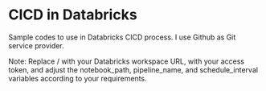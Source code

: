 # CICD in Databricks
Sample codes to use in Databricks CICD process. I use Github as Git service provider.

Note: Replace /<YOUR-DATABRICKS-WORKSPACE-URL> with your Databricks workspace URL, <YOUR-PERSONAL-ACCESS-TOKEN> with your access token, and adjust the notebook_path, pipeline_name, and schedule_interval variables according to your requirements.
